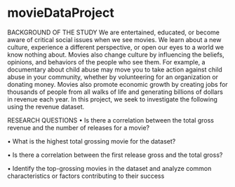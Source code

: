 # movieDataProject
BACKGROUND OF THE STUDY
We are entertained, educated, or become aware of critical social issues when we see movies. 
We learn about a new culture, experience a different perspective, or open our eyes to a world we know nothing about.
Movies also change culture by influencing the beliefs, opinions, and behaviors of the people who see them. 
For example, a documentary about child abuse may move you to take action against child abuse in your community, 
whether by volunteering for an organization or donating money. Movies also promote economic growth by creating jobs 
for thousands of people from all walks of life and generating billions of dollars in revenue each year. In this project, we 
seek to investigate the following using the revenue dataset. 

RESEARCH QUESTIONS
•	Is there a correlation between the total gross revenue and the number of releases for a movie?

•   What is the highest total grossing movie for the dataset?

•	Is there a correlation between the first release gross and the total gross?

•	Identify the top-grossing movies in the dataset and analyze common characteristics or factors contributing to their success
